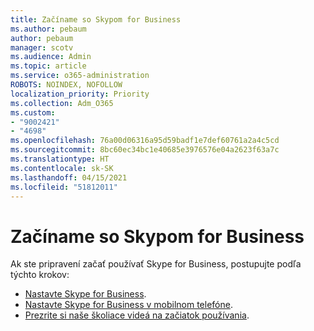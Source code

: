 ```yaml
---
title: Začíname so Skypom for Business
ms.author: pebaum
author: pebaum
manager: scotv
ms.audience: Admin
ms.topic: article
ms.service: o365-administration
ROBOTS: NOINDEX, NOFOLLOW
localization_priority: Priority
ms.collection: Adm_O365
ms.custom:
- "9002421"
- "4698"
ms.openlocfilehash: 76a00d06316a95d59badf1e7def60761a2a4c5cd
ms.sourcegitcommit: 8bc60ec34bc1e40685e3976576e04a2623f63a7c
ms.translationtype: HT
ms.contentlocale: sk-SK
ms.lasthandoff: 04/15/2021
ms.locfileid: "51812011"
---
```

# <a name="getting-started-using-skype-for-business"></a>Začíname so Skypom for Business

Ak ste pripravení začať používať Skype for Business, postupujte podľa týchto krokov:

- [Nastavte Skype for Business](https://support.office.com/article/Set-up-Skype-for-Business-c0b4ef28-d281-4bb6-ba4d-50495d2ae24c).
- [Nastavte Skype for Business v mobilnom telefóne](https://support.office.com/article/set-up-your-mobile-apps-985ab72b-47ed-4e0b-9ee5-7376263553ca).
- [Prezrite si naše školiace videá na začiatok používania](https://support.office.com/article/video-download-and-install-skype-for-business-9162ae37-12f9-4971-bbbe-2e4a05590f36).
